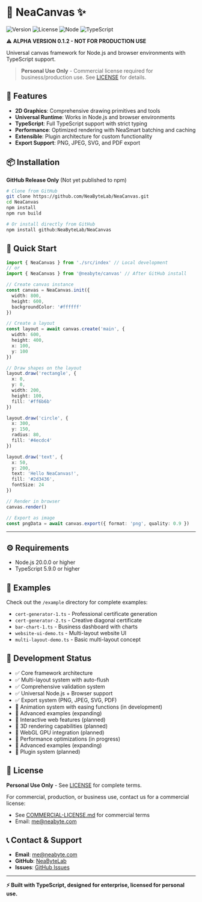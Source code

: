 # 🎨 NeaCanvas ✨

![Version](https://img.shields.io/badge/version-0.1.2-blue)
![License](https://img.shields.io/badge/license-PROPRIETARY-red)
![Node](https://img.shields.io/badge/node-%3E%3D20.0.0-green)
![TypeScript](https://img.shields.io/badge/typescript-%3E%3D5.9.0-blue)

⚠️ **ALPHA VERSION 0.1.2 - NOT FOR PRODUCTION USE**

Universal canvas framework for Node.js and browser environments with TypeScript support.

> **Personal Use Only** - Commercial license required for business/production use. See [LICENSE](LICENSE) for details.

## 🚀 Features

- **2D Graphics**: Comprehensive drawing primitives and tools
- **Universal Runtime**: Works in Node.js and browser environments
- **TypeScript**: Full TypeScript support with strict typing
- **Performance**: Optimized rendering with NeaSmart batching and caching
- **Extensible**: Plugin architecture for custom functionality
- **Export Support**: PNG, JPEG, SVG, and PDF export

## 📦 Installation

**GitHub Release Only** (Not yet published to npm)

```bash
# Clone from GitHub
git clone https://github.com/NeaByteLab/NeaCanvas.git
cd NeaCanvas
npm install
npm run build

# Or install directly from GitHub
npm install github:NeaByteLab/NeaCanvas
```

## 🚀 Quick Start

```typescript
import { NeaCanvas } from './src/index' // Local development
// or
import { NeaCanvas } from '@neabyte/canvas' // After GitHub install

// Create canvas instance
const canvas = NeaCanvas.init({
  width: 800,
  height: 600,
  backgroundColor: '#ffffff'
})

// Create a layout
const layout = await canvas.create('main', {
  width: 600,
  height: 400,
  x: 100,
  y: 100
})

// Draw shapes on the layout
layout.draw('rectangle', {
  x: 0,
  y: 0,
  width: 200,
  height: 100,
  fill: '#ff6b6b'
})

layout.draw('circle', {
  x: 300,
  y: 150,
  radius: 80,
  fill: '#4ecdc4'
})

layout.draw('text', {
  x: 50,
  y: 200,
  text: 'Hello NeaCanvas!',
  fill: '#2d3436',
  fontSize: 24
})

// Render in browser
canvas.render()

// Export as image
const pngData = await canvas.export({ format: 'png', quality: 0.9 })
```

---

## ⚙️ Requirements

- Node.js 20.0.0 or higher
- TypeScript 5.9.0 or higher

## 🎯 Examples

Check out the `/example` directory for complete examples:
- `cert-generator-1.ts` - Professional certificate generation
- `cert-generator-2.ts` - Creative diagonal certificate
- `bar-chart-1.ts` - Business dashboard with charts
- `website-ui-demo.ts` - Multi-layout website UI
- `multi-layout-demo.ts` - Basic multi-layout concept

## 🔄 Development Status

- ✅ Core framework architecture
- ✅ Multi-layout system with auto-flush
- ✅ Comprehensive validation system
- ✅ Universal Node.js + Browser support
- ✅ Export system (PNG, JPEG, SVG, PDF)
- 🚧 Animation system with easing functions (in development)
- 🚧 Advanced examples (expanding)
- 🚧 Interactive web features (planned)
- 🚧 3D rendering capabilities (planned)
- 🚧 WebGL GPU integration (planned)
- 🚧 Performance optimizations (in progress)
- 🚧 Advanced examples (expanding)
- 🚧 Plugin system (planned)

## 📄 License

**Personal Use Only** - See [LICENSE](LICENSE) for complete terms.

For commercial, production, or business use, contact us for a commercial license:
- See [COMMERCIAL-LICENSE.md](COMMERCIAL-LICENSE.md) for commercial terms
- Email: me@neabyte.com

## 📞 Contact & Support

- **Email**: me@neabyte.com
- **GitHub**: [NeaByteLab](https://github.com/NeaByteLab)
- **Issues**: [GitHub Issues](https://github.com/NeaByteLab/NeaCanvas/issues)

---

**⚡ Built with TypeScript, designed for enterprise, licensed for personal use.**
